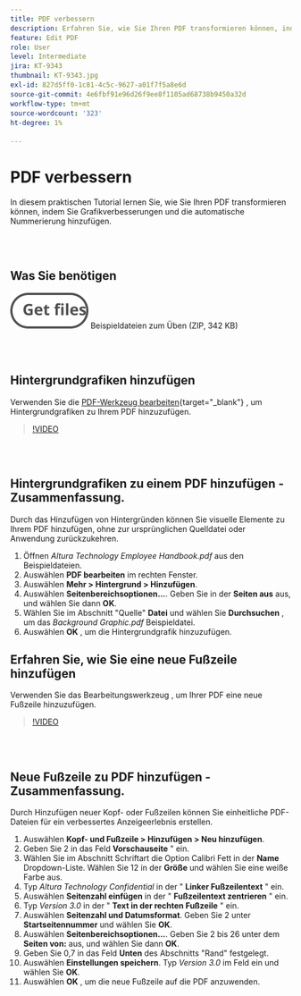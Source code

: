 ```yaml
---
title: PDF verbessern
description: Erfahren Sie, wie Sie Ihren PDF transformieren können, indem Sie Grafikverbesserungen und automatische Nummerierung hinzufügen
feature: Edit PDF
role: User
level: Intermediate
jira: KT-9343
thumbnail: KT-9343.jpg
exl-id: 827d5ff0-1c81-4c5c-9627-a01f7f5a8e6d
source-git-commit: 4e6fbf91e96d26f9ee8f1105ad68738b9450a32d
workflow-type: tm+mt
source-wordcount: '323'
ht-degree: 1%

---
```


# PDF verbessern

In diesem praktischen Tutorial lernen Sie, wie Sie Ihren PDF transformieren können, indem Sie Grafikverbesserungen und die automatische Nummerierung hinzufügen.

<br> 

## Was Sie benötigen

[![Dateien abrufen](../assets/Getfiles.svg)](../assets/Enhance.zip)
Beispieldateien zum Üben (ZIP, 342 KB)

<br> 

## Hintergrundgrafiken hinzufügen

Verwenden Sie die [PDF-Werkzeug bearbeiten](https://www.adobe.com/de/acrobat/online/pdf-editor.html){target="_blank"} , um Hintergrundgrafiken zu Ihrem PDF hinzuzufügen.

>[!VIDEO](https://video.tv.adobe.com/v/338746?hidetitle=true)

<br> 

## Hintergrundgrafiken zu einem PDF hinzufügen - Zusammenfassung.

Durch das Hinzufügen von Hintergründen können Sie visuelle Elemente zu Ihrem PDF hinzufügen, ohne zur ursprünglichen Quelldatei oder Anwendung zurückzukehren.

1. Öffnen *Altura Technology Employee Handbook.pdf* aus den Beispieldateien.
1. Auswählen **PDF bearbeiten** im rechten Fenster.
1. Auswählen **Mehr > Hintergrund > Hinzufügen**.
1. Auswählen **Seitenbereichsoptionen...**.
Geben Sie in der **Seiten aus** aus, und wählen Sie dann **OK**.
1. Wählen Sie im Abschnitt &quot;Quelle&quot; **Datei** und wählen Sie **Durchsuchen** , um das *Background Graphic.pdf* Beispieldatei.
1. Auswählen **OK** , um die Hintergrundgrafik hinzuzufügen.

## Erfahren Sie, wie Sie eine neue Fußzeile hinzufügen

Verwenden Sie das Bearbeitungswerkzeug , um Ihrer PDF eine neue Fußzeile hinzuzufügen.

>[!VIDEO](https://video.tv.adobe.com/v/338745?hidetitle=true)

<br> 

## Neue Fußzeile zu PDF hinzufügen - Zusammenfassung.

Durch Hinzufügen neuer Kopf- oder Fußzeilen können Sie einheitliche PDF-Dateien für ein verbessertes Anzeigeerlebnis erstellen.

1. Auswählen **Kopf- und Fußzeile > Hinzufügen > Neu hinzufügen**.
1. Geben Sie 2 in das Feld **Vorschauseite** &quot; ein.
1. Wählen Sie im Abschnitt Schriftart die Option Calibri Fett in der **Name** Dropdown-Liste.
Wählen Sie 12 in der **Größe** und wählen Sie eine weiße Farbe aus.
1. Typ *Altura Technology Confidential* in der &quot; **Linker Fußzeilentext** &quot; ein.
1. Auswählen **Seitenzahl einfügen** in der &quot; **Fußzeilentext zentrieren** &quot; ein.
1. Typ *Version 3.0* in der &quot; **Text in der rechten Fußzeile** &quot; ein.
1. Auswählen **Seitenzahl und Datumsformat**.
Geben Sie 2 unter **Startseitennummer** und wählen Sie **OK**.
1. Auswählen **Seitenbereichsoptionen...**.
Geben Sie 2 bis 26 unter dem **Seiten von:** aus, und wählen Sie dann **OK**.
1. Geben Sie 0,7 in das Feld **Unten** des Abschnitts &quot;Rand&quot; festgelegt.
1. Auswählen **Einstellungen speichern**.
Typ *Version 3.0* im Feld ein und wählen Sie **OK**.
1. Auswählen **OK** , um die neue Fußzeile auf die PDF anzuwenden.
